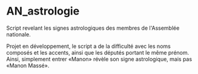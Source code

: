 # AN_astrologie

Script revelant les signes astrologiques des membres de l'Assemblée nationale. 

Projet en développement, le script a de la difficulté avec les noms composés et les accents, ainsi que les députés portant le même prénom. Ainsi, simplement entrer «Manon» révèle son signe astrologique, mais pas «Manon Massé».
